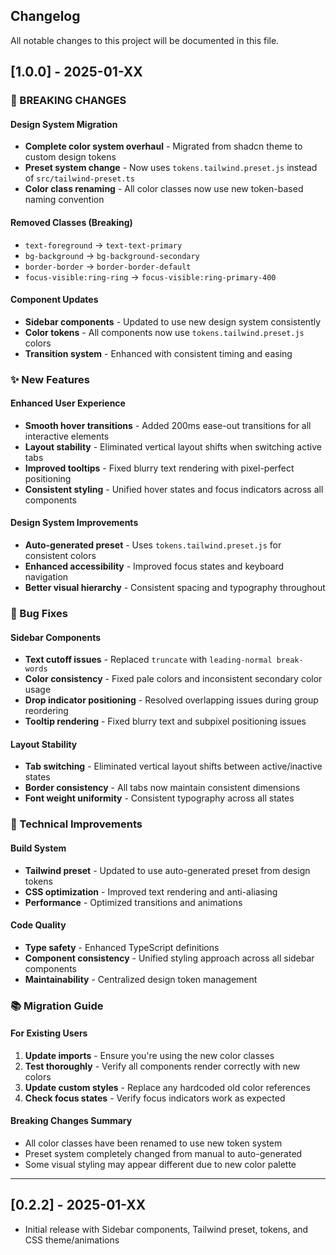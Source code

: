 ## Changelog

All notable changes to this project will be documented in this file.

## [1.0.0] - 2025-01-XX

### 🚨 BREAKING CHANGES

#### Design System Migration
- **Complete color system overhaul** - Migrated from shadcn theme to custom design tokens
- **Preset system change** - Now uses `tokens.tailwind.preset.js` instead of `src/tailwind-preset.ts`
- **Color class renaming** - All color classes now use new token-based naming convention

#### Removed Classes (Breaking)
- `text-foreground` → `text-text-primary`
- `bg-background` → `bg-background-secondary` 
- `border-border` → `border-border-default`
- `focus-visible:ring-ring` → `focus-visible:ring-primary-400`

#### Component Updates
- **Sidebar components** - Updated to use new design system consistently
- **Color tokens** - All components now use `tokens.tailwind.preset.js` colors
- **Transition system** - Enhanced with consistent timing and easing

### ✨ New Features

#### Enhanced User Experience
- **Smooth hover transitions** - Added 200ms ease-out transitions for all interactive elements
- **Layout stability** - Eliminated vertical layout shifts when switching active tabs
- **Improved tooltips** - Fixed blurry text rendering with pixel-perfect positioning
- **Consistent styling** - Unified hover states and focus indicators across all components

#### Design System Improvements
- **Auto-generated preset** - Uses `tokens.tailwind.preset.js` for consistent colors
- **Enhanced accessibility** - Improved focus states and keyboard navigation
- **Better visual hierarchy** - Consistent spacing and typography throughout

### 🐛 Bug Fixes

#### Sidebar Components
- **Text cutoff issues** - Replaced `truncate` with `leading-normal break-words`
- **Color consistency** - Fixed pale colors and inconsistent secondary color usage
- **Drop indicator positioning** - Resolved overlapping issues during group reordering
- **Tooltip rendering** - Fixed blurry text and subpixel positioning issues

#### Layout Stability
- **Tab switching** - Eliminated vertical layout shifts between active/inactive states
- **Border consistency** - All tabs now maintain consistent dimensions
- **Font weight uniformity** - Consistent typography across all states

### 🔧 Technical Improvements

#### Build System
- **Tailwind preset** - Updated to use auto-generated preset from design tokens
- **CSS optimization** - Improved text rendering and anti-aliasing
- **Performance** - Optimized transitions and animations

#### Code Quality
- **Type safety** - Enhanced TypeScript definitions
- **Component consistency** - Unified styling approach across all sidebar components
- **Maintainability** - Centralized design token management

### 📚 Migration Guide

#### For Existing Users
1. **Update imports** - Ensure you're using the new color classes
2. **Test thoroughly** - Verify all components render correctly with new colors
3. **Update custom styles** - Replace any hardcoded old color references
4. **Check focus states** - Verify focus indicators work as expected

#### Breaking Changes Summary
- All color classes have been renamed to use new token system
- Preset system completely changed from manual to auto-generated
- Some visual styling may appear different due to new color palette

---

## [0.2.2] - 2025-01-XX
- Initial release with Sidebar components, Tailwind preset, tokens, and CSS theme/animations



